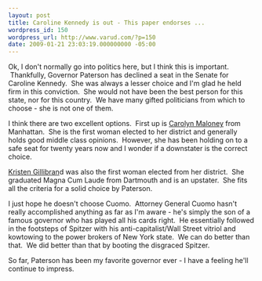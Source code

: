 ```yaml
---
layout: post
title: Caroline Kennedy is out - This paper endorses ...
wordpress_id: 150
wordpress_url: http://www.varud.com/?p=150
date: 2009-01-21 23:03:19.000000000 -05:00
---
```

Ok, I don't normally go into politics here, but I think this is important.  Thankfully, Governor Paterson has declined a seat in the Senate for Caroline Kennedy.  She was always a lesser choice and I'm glad he held firm in this conviction.  She would not have been the best person for this state, nor for this country.  We have many gifted politicians from which to choose - she is not one of them.

I think there are two excellent options.  First up is <a href="http://en.wikipedia.org/wiki/Carolyn_B._Maloney">Carolyn Maloney</a> from Manhattan.  She is the first woman elected to her district and generally holds good middle class opinions.  However, she has been holding on to a safe seat for twenty years now and I wonder if a downstater is the correct choice.

<a href="http://en.wikipedia.org/wiki/Kirsten_Gillibrand">Kristen Gillibran</a>d was also the first woman elected from her district.  She graduated Magna Cum Laude from Dartmouth and is an upstater.  She fits all the criteria for a solid choice by Paterson.

I just hope he doesn't choose Cuomo.  Attorney General Cuomo hasn't really accomplished anything as far as I'm aware - he's simply the son of a famous governor who has played all his cards right.  He essentially followed in the footsteps of Spitzer with his anti-capitalist/Wall Street vitriol and kowtowing to the power brokers of New York state.  We can do better than that.  We did better than that by booting the disgraced Spitzer.

So far, Paterson has been my favorite governor ever - I have a feeling he'll continue to impress.
